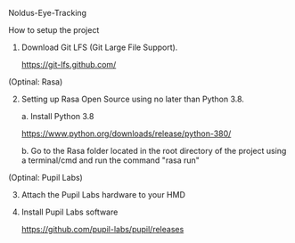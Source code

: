 Noldus-Eye-Tracking

How to setup the project
1. Download Git LFS (Git Large File Support). 

    https://git-lfs.github.com/

  (Optinal: Rasa)

2. Setting up Rasa Open Source using no later than Python 3.8.
  
    a. Install Python 3.8
    
    https://www.python.org/downloads/release/python-380/
  
    b. Go to the Rasa folder located in the root directory of the project using a terminal/cmd and run the command "rasa run"

  (Optinal: Pupil Labs)

3. Attach the Pupil Labs hardware to your HMD
4. Install Pupil Labs software

    https://github.com/pupil-labs/pupil/releases
